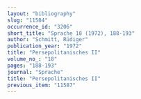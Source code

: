 ```yaml
---
layout: "bibliography"
slug: "11584"
occurrence_id: "3206"
short_title: "Sprache 18 (1972), 188-193"
author: "Schmitt, Rüdiger"
publication_year: "1972"
title: "Persepolitanisches II"
volume_no_: "18"
pages: "188-193"
journal: "Sprache"
title: "Persepolitanisches II"
previous_item: "11587"
---
```

